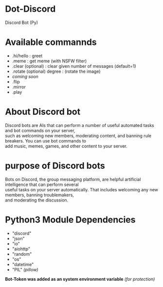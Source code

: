 # Dot-Discord
Discord Bot (Py)

# Available commannds
- .hi/hello  : greet
- .meme      : get meme (with NSFW filter)
- .clear (optional) <arg :number_of messages> : clear given number of messages (default=1)
- .rotate (optional) degree : (rotate the image)
- *coming soon*
- .flip
- .mirror
- .play


# About Discord bot
Discord bots are AIs that can perform a number of useful automated tasks and bot commands on your server, <br>
such as welcoming new members, moderating content, and banning rule breakers. You can use bot commands to <br>
add music, memes, games, and other content to your server.

# purpose of Discord bots
Bots on Discord, the group messaging platform, are helpful artificial intelligence that can perform several <br>
useful tasks on your server automatically. That includes welcoming any new members, banning troublemakers, <br>
and moderating the discussion. 

# Python3 Module Dependencies
- "discord"
- "json"
- "io"
- "aiohttp"
- "random"
- "os"
- "datetime"
- "PIL" *(pillow)*

**Bot-Token was added as an system environment variable** *(for protection)*

